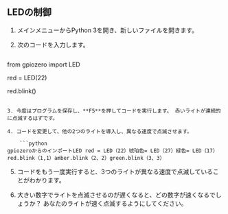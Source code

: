 ## LEDの制御

1. メインメニューからPython 3を開き、新しいファイルを開きます。

2. 次のコードを入力します。
    
    ```python
from gpiozero import LED

red = LED(22)

red.blink()
```

3. 今度はプログラムを保存し、**F5**を押してコードを実行します。 赤いライトが連続的に点滅するはずです。

4. コードを変更して、他の2つのライトを導入し、異なる速度で点滅させます。
    
    ```python
gpiozeroからのインポートLED red = LED（22）琥珀色= LED（27）緑色= LED（17）red.blink（1,1）amber.blink（2、2）green.blink（3、3）
```

5. コードをもう一度実行すると、3つのライトが異なる速度で点滅していることがわかります。

6. 大きい数字でライトを点滅させるのが遅くなると、どの数字が速くなるでしょうか？ あなたのライトが速く点滅するようにしてください。